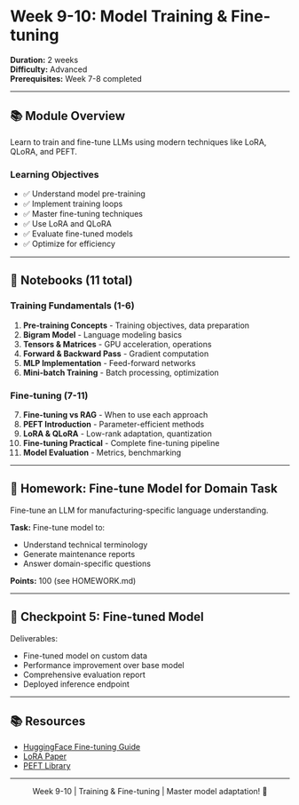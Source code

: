 # Week 9-10: Model Training & Fine-tuning

**Duration:** 2 weeks  
**Difficulty:** Advanced  
**Prerequisites:** Week 7-8 completed

---

## 📚 Module Overview

Learn to train and fine-tune LLMs using modern techniques like LoRA, QLoRA, and PEFT.

### Learning Objectives

- ✅ Understand model pre-training
- ✅ Implement training loops
- ✅ Master fine-tuning techniques
- ✅ Use LoRA and QLoRA
- ✅ Evaluate fine-tuned models
- ✅ Optimize for efficiency

---

## 📓 Notebooks (11 total)

### Training Fundamentals (1-6)
1. **Pre-training Concepts** - Training objectives, data preparation
2. **Bigram Model** - Language modeling basics
3. **Tensors & Matrices** - GPU acceleration, operations
4. **Forward & Backward Pass** - Gradient computation
5. **MLP Implementation** - Feed-forward networks
6. **Mini-batch Training** - Batch processing, optimization

### Fine-tuning (7-11)
7. **Fine-tuning vs RAG** - When to use each approach
8. **PEFT Introduction** - Parameter-efficient methods
9. **LoRA & QLoRA** - Low-rank adaptation, quantization
10. **Fine-tuning Practical** - Complete fine-tuning pipeline
11. **Model Evaluation** - Metrics, benchmarking

---

## 📝 Homework: Fine-tune Model for Domain Task

Fine-tune an LLM for manufacturing-specific language understanding.

**Task:** Fine-tune model to:
- Understand technical terminology
- Generate maintenance reports
- Answer domain-specific questions

**Points:** 100 (see HOMEWORK.md)

---

## 🎯 Checkpoint 5: Fine-tuned Model

Deliverables:
- Fine-tuned model on custom data
- Performance improvement over base model
- Comprehensive evaluation report
- Deployed inference endpoint

---

## 📚 Resources

- [HuggingFace Fine-tuning Guide](https://huggingface.co/docs/transformers/training)
- [LoRA Paper](https://arxiv.org/abs/2106.09685)
- [PEFT Library](https://github.com/huggingface/peft)

---

<div align="center">
Week 9-10 | Training & Fine-tuning | Master model adaptation! 🎯
</div>
